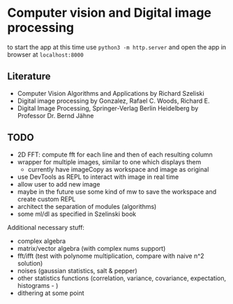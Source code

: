 # Computer vision and Digital image processing

to start the app at this time use `python3 -m http.server` and open the app in browser at `localhost:8000`

## Literature

- Computer Vision Algorithms and Applications by Richard Szeliski
- Digital image processing by Gonzalez, Rafael C. Woods, Richard E.
- Digital Image Processing, Springer-Verlag Berlin Heidelberg by Professor Dr. Bernd Jähne

## TODO

- 2D FFT: compute fft for each line and then of each resulting column
- wrapper for multiple images, similar to one which displays them
  - currently have imageCopy as workspace and image as original
- use DevTools as REPL to interact with image in real time
- allow user to add new image
- maybe in the future use some kind of mw to save the workspace and create custom REPL
- architect the separation of modules (algorithms)
- some ml/dl as specified in Szelinski book

Additional necessary stuff:
- complex algebra
- matrix/vector algebra (with complex nums support)
- fft/ifft (test with polynome multiplication, compare with naive n^2 solution)
- noises (gaussian statistics, salt & pepper)
- other statistics functions (correlation, variance, covariance, expectation, histograms - )
- dithering at some point
